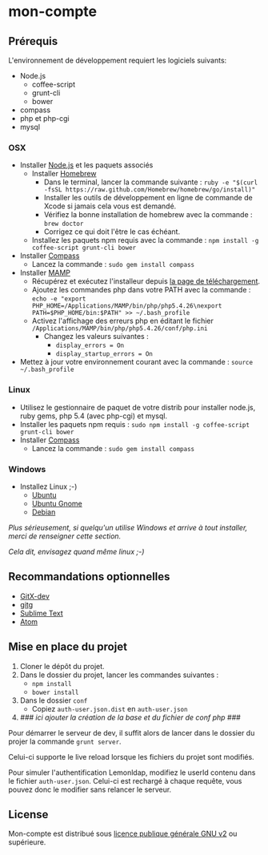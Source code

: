mon-compte
==========
Prérequis
---------
L'environnement de développement requiert les logiciels suivants:

* Node.js
  * coffee-script
  * grunt-cli
  * bower
* compass
* php et php-cgi
* mysql

### OSX
* Installer [Node.js](http://nodejs.org/) et les paquets associés
  * Installer [Homebrew](http://brew.sh/)
    * Dans le terminal, lancer la commande suivante : `ruby -e "$(curl -fsSL https://raw.github.com/Homebrew/homebrew/go/install)"`
    * Installer les outils de développement en ligne de commande de Xcode si jamais cela vous est demandé.
    * Vérifiez la bonne installation de homebrew avec la commande : `brew doctor`
    * Corrigez ce qui doit l'être le cas échéant.
  * Installez les paquets npm requis avec la commande : `npm install -g coffee-script grunt-cli bower`
* Installer [Compass](http://compass-style.org/)
  * Lancez la commande : `sudo gem install compass`
* Installer [MAMP](http://www.mamp.info/)
  * Récupérez et exécutez l'installeur depuis [la page de téléchargement](http://www.mamp.info/en/downloads/).
  * Ajoutez les commandes php dans votre PATH avec la commande : `echo -e "export PHP_HOME=/Applications/MAMP/bin/php/php5.4.26\nexport PATH=$PHP_HOME/bin:$PATH" >> ~/.bash_profile`
  * Activez l'affichage des erreurs php en éditant le fichier `/Applications/MAMP/bin/php/php5.4.26/conf/php.ini`
    * Changez les valeurs suivantes :
      * `display_errors = On`
      * `display_startup_errors = On`
* Mettez à jour votre environnement courant avec la commande : `source ~/.bash_profile`

### Linux
* Utilisez le gestionnaire de paquet de votre distrib pour installer node.js, ruby gems, php 5.4 (avec php-cgi) et mysql.
* Installer les paquets npm requis : `sudo npm install -g coffee-script grunt-cli bower`
* Installer [Compass](http://compass-style.org/)
  * Lancez la commande : `sudo gem install compass`

### Windows
* Installez Linux ;-)
  * [Ubuntu](http://www.ubuntu.com/)
  * [Ubuntu Gnome](http://ubuntugnome.org/)
  * [Debian](https://www.debian.org/)

*Plus sérieusement, si quelqu'un utilise Windows et arrive à tout installer, merci de renseigner cette section.*

*Cela dit, envisagez quand même linux ;-)*

Recommandations optionnelles
----------------------------
* [GitX-dev](http://rowanj.github.io/gitx/)
* [gitg](https://wiki.gnome.org/action/show/Apps/Gitg?action=show)
* [Sublime Text](http://www.sublimetext.com/)
* [Atom](https://atom.io/)

Mise en place du projet
-----------------------
1. Cloner le dépôt du projet.
2. Dans le dossier du projet, lancer les commandes suivantes :
   * `npm install`
   * `bower install`
3. Dans le dossier `conf`
   * Copiez `auth-user.json.dist` en `auth-user.json`
3. *### ici ajouter la création de la base et du fichier de conf php ###*

Pour démarrer le serveur de dev, il suffit alors de lancer dans le dossier du projer la commande `grunt server`.

Celui-ci supporte le live reload lorsque les fichiers du projet sont modifiés.

Pour simuler l'authentification Lemonldap, modifiez le userId contenu dans le fichier `auth-user.json`.
Celui-ci est rechargé à chaque requête, vous pouvez donc le modifier sans relancer le serveur.

License
-------
Mon-compte est distribué sous [licence publique générale GNU v2](http://www.gnu.org/licenses/gpl-2.0.html) ou supérieure.

